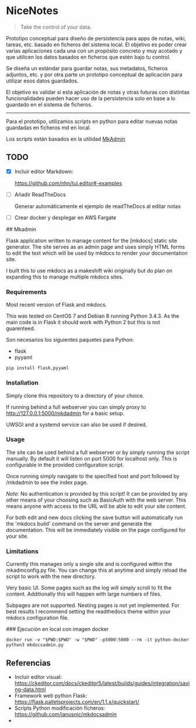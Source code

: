 # NiceNotes #
> Take the control of your data.

Prototipo conceptual para diseño de persistencia para apps de notas, wiki, tareas, etc. basado en ficheros del sistema local. El objetivo es poder crear varias aplicaciones cada una con un propósito concreto y muy acotado y que utilicen los datos basados en ficheros que estén bajo tu control.

Se diseña un estándar para guardar notas, sus metadatos, ficheros adjuntos, etc. y por otra parte un prototipo conceptual de aplicación para utilizar esos datos guardados. 

El objetivo es validar si esta aplicación de notas y otras futuras con distintas funcionalidades pueden hacer uso de la persistencia solo en base a lo guardado en el sistema de ficheros.

---

Para el prototipo, utilizamos scripts en python para editar nuevas notas guardadas en ficheros md en local.

Los scripts están basados en la utilidad [MkAdmin](https://github.com/janusnic/mkdocsadmin)

## TODO

- [x] Incluir editor Markdown:

  https://github.com/nhn/tui.editor#-examples

- [ ] Añadir ReadTheDocs

  Generar automáticamente el ejemplo de readTheDocs al editar notas

- [ ] Crear docker y desplegar en AWS Fargate

## Mkadmin

Flask application written to manage content for the [mkdocs] static site generator.
The site serves as an admin page and uses simply HTML forms to edit the text which will be used by mkdocs to render your documentation site.

I built this to use mkdocs as a makeshift wiki originally but do plan on expanding this to manage multiple mkdocs sites.

### Requirements ###
Most recent version of Flask and mkdocs.

This was tested on CentOS 7 and Debian 8 running Python 3.4.3. As the main code is in Flask it should work with Python 2 but this is not guarenteed.

Son necesarios los siguientes paquetes para Python:

- flask
- pyyaml

`pip install flask,pyyaml`

### Installation ###
Simply clone this repository to a directory of your choice.

If running behind a full webserver you can simply proxy to http://127.0.0.1:5000/mkdadmin for a basic setup.

UWSGI and a systemd service can also be used if desired.



### Usage ###
The site can be used behind a full webserver or by simply running the script manually. By default it will listen on port 5000 for localhost only. This is configurable in the provided configuration script.

Once running simply navigate to the specified host and port followed by /mkdadmin to see the index page. 

*Note:* No authentication is provided by this script! It can be provided by any other means of your choosing such as BasicAuth with the web server. This means anyone with access to the URL will be able to edit your site content.

For both edit and new docs clicking the save button will automatically run the 'mkdocs build' command on the server and generate the documentation. This will be immediately visible on the page configured for your site.

### Limitations ###
Currently this manages only a single site and is configured within the mkadmconfig.py file. You can change this at anytime and simply reload the script to work with the new directory.

Very basic UI. Some pages such as the log will simply scroll to fit the content. Additionally this will happen with large numbers of files.

Subpages are not supported. Nesting pages is not yet implemented. For best results I recommend setting the readthedocs theme within your mkdocs configuration file.



### Ejecución en local con imagen docker

`docker run -v "$PWD:$PWD" -w "$PWD" -p5000:5000 --rm -it python-docker python3 mkdocsadmin.py`



## Referencias

* Incluir editor visual: https://ckeditor.com/docs/ckeditor5/latest/builds/guides/integration/saving-data.html
* Framework web python Flask: https://flask.palletsprojects.com/en/1.1.x/quickstart/
* Scripts Python modificación ficheros: https://github.com/janusnic/mkdocsadmin
* 